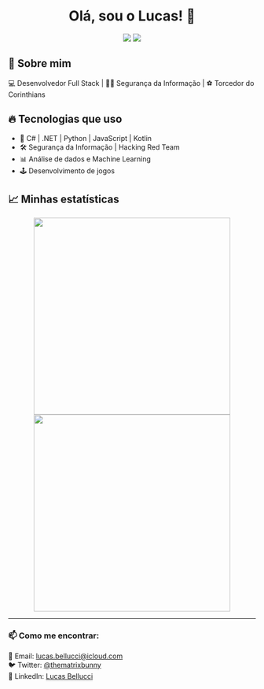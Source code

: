 <h1 align="center">Olá, sou o Lucas! 👋</h1>

<p align="center">
  <img src="https://img.shields.io/github/followers/LucasBellucci?label=Seguidores&style=social" />
  <img src="https://img.shields.io/github/stars/LucasBellucci?label=Stars&style=social" />
</p>

## 🚀 Sobre mim
💻 Desenvolvedor Full Stack | 🏴‍☠️ Segurança da Informação | ⚽ Torcedor do Corinthians

## 🔥 Tecnologias que uso
- 🚀 C# | .NET | Python | JavaScript | Kotlin
- 🛠️ Segurança da Informação | Hacking Red Team
- 📊 Análise de dados e Machine Learning
- 🕹️ Desenvolvimento de jogos

## 📈 Minhas estatísticas
<p align="center">
  <img width="400" src="https://github-readme-stats.vercel.app/api?username=belluccaz&show_icons=true&theme=dark" />
  <img width="400" src="https://github-readme-stats.vercel.app/api/top-langs/?username=belluccaz&layout=compact&theme=dark" />
</p>

---

### 📫 Como me encontrar:
📩 Email: [lucas.bellucci@icloud.com](lucas.bellucci@icloud.com)  
🐦 Twitter: [@thematrixbunny](https://twitter.com/thematrixbunny)  
📌 LinkedIn: [Lucas Bellucci](www.linkedin.com/in/lucas-bellucci-353b10298)
